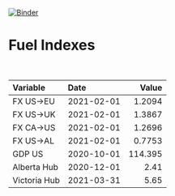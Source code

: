 [![Binder](https://mybinder.org/badge_logo.svg)](https://mybinder.org/v2/gh/AyrtonB/Global-Gas-Prices/master)

# Fuel Indexes

<br>

| Variable     | Date       |    Value |
|:-------------|:-----------|---------:|
| FX US->EU    | 2021-02-01 |   1.2094 |
| FX US->UK    | 2021-02-01 |   1.3867 |
| FX CA->US    | 2021-02-01 |   1.2696 |
| FX US->AL    | 2021-02-01 |   0.7753 |
| GDP US       | 2020-10-01 | 114.395  |
| Alberta Hub  | 2020-12-01 |   2.41   |
| Victoria Hub | 2021-03-31 |   5.65   |